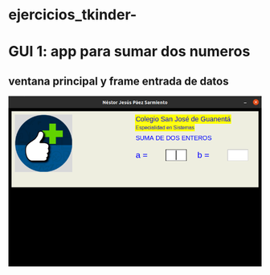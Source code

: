 # ejercicios_tkinder-

# GUI 1: app para sumar dos numeros 

## ventana principal y frame entrada de datos 

![ventana principal y frame de entrada](ventana_principal.png "ventana principal y frame entrada") 